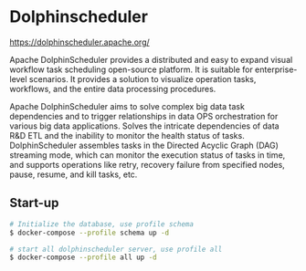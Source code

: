 # Dolphinscheduler
https://dolphinscheduler.apache.org/

Apache DolphinScheduler provides a distributed and easy to expand visual workflow task scheduling open-source platform. It is suitable for enterprise-level scenarios. It provides a solution to visualize operation tasks, workflows, and the entire data processing procedures.

Apache DolphinScheduler aims to solve complex big data task dependencies and to trigger relationships in data OPS orchestration for various big data applications. Solves the intricate dependencies of data R&D ETL and the inability to monitor the health status of tasks. DolphinScheduler assembles tasks in the Directed Acyclic Graph (DAG) streaming mode, which can monitor the execution status of tasks in time, and supports operations like retry, recovery failure from specified nodes, pause,
resume, and kill tasks, etc.

## Start-up
```bash
# Initialize the database, use profile schema
$ docker-compose --profile schema up -d

# start all dolphinscheduler server, use profile all
$ docker-compose --profile all up -d
```
